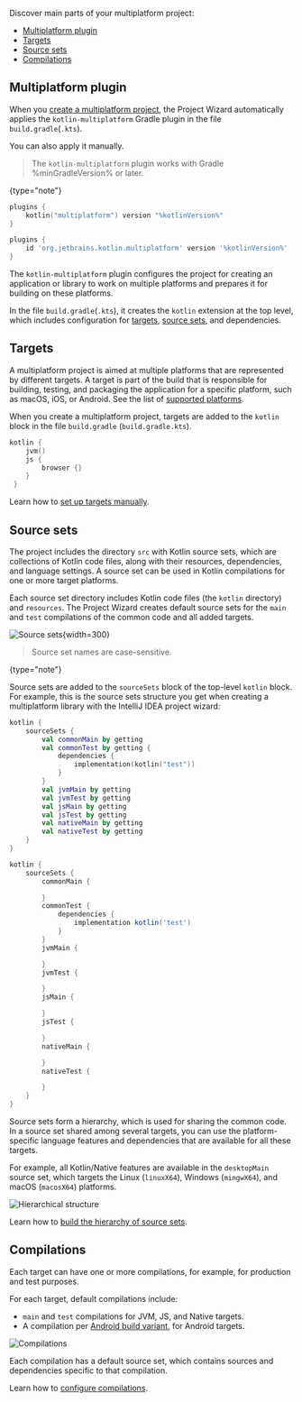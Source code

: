 [//]: # (title: Understand Multiplatform project structure)

Discover main parts of your multiplatform project:

* [Multiplatform plugin](#multiplatform-plugin)
* [Targets](#targets)
* [Source sets](#source-sets)
* [Compilations](#compilations)

## Multiplatform plugin

When you [create a multiplatform project](multiplatform-library.md), the Project Wizard automatically applies the `kotlin-multiplatform` Gradle 
plugin in the file `build.gradle`(`.kts`).

You can also apply it manually.

>The `kotlin-multiplatform` plugin works with Gradle %minGradleVersion% or later. 
>
{type="note"}

<tabs group="build-script">
<tab title="Kotlin" group-key="kotlin">

```kotlin
plugins {
    kotlin("multiplatform") version "%kotlinVersion%"
}
```

</tab>
<tab title="Groovy" group-key="groovy">

```groovy
plugins {
    id 'org.jetbrains.kotlin.multiplatform' version '%kotlinVersion%'
}
```

</tab>
</tabs>

The `kotlin-multiplatform` plugin configures the project for creating an application or library to work on multiple platforms 
and prepares it for building on these platforms. 

In the file `build.gradle`(`.kts`), it creates the `kotlin` extension at the top level, which includes 
configuration for [targets](#targets), [source sets](#source-sets), and dependencies.

## Targets

A multiplatform project is aimed at multiple platforms that are represented by different targets. A target is part of the 
build that is responsible for building, testing, and packaging the application for a specific platform, such as macOS, 
iOS, or Android. See the list of [supported platforms](multiplatform-dsl-reference.md#targets).

When you create a multiplatform project, targets are added to the `kotlin` block in the file `build.gradle` (`build.gradle.kts`).

```kotlin
kotlin {
    jvm()    
    js {
        browser {}
    }
 }
```

Learn how to [set up targets manually](multiplatform-set-up-targets.md).

## Source sets

The project includes the directory `src` with Kotlin source sets, which are collections of Kotlin code files, along with 
their resources, dependencies, and language settings. A source set can be used in Kotlin compilations for one or more 
target platforms. 

Each source set directory includes Kotlin code files (the `kotlin` directory) and `resources`. The Project Wizard creates 
default source sets for the `main` and `test` compilations of the common code and all added targets. 

![Source sets](source-sets.png){width=300}

> Source set names are case-sensitive.
>
{type="note"}

Source sets are added to the `sourceSets` block of the top-level `kotlin` block. For example, this is the source sets
structure you get when creating a multiplatform library with the IntelliJ IDEA project wizard:

<tabs group="build-script">
<tab title="Kotlin" group-key="kotlin">

```kotlin
kotlin {
    sourceSets {
        val commonMain by getting
        val commonTest by getting {
            dependencies {
                implementation(kotlin("test"))
            }
        }
        val jvmMain by getting
        val jvmTest by getting
        val jsMain by getting
        val jsTest by getting
        val nativeMain by getting
        val nativeTest by getting
    }
}
```

</tab>
<tab title="Groovy" group-key="groovy">

```groovy
kotlin {
    sourceSets {
        commonMain {

        }
        commonTest {
            dependencies {
                implementation kotlin('test')
            }
        }
        jvmMain {

        }
        jvmTest {

        }
        jsMain {

        }
        jsTest {

        }
        nativeMain {

        }
        nativeTest {

        }
    }
}
```

</tab>
</tabs>

Source sets form a hierarchy, which is used for sharing the common code. In a source set shared among several targets, 
you can use the platform-specific language features and dependencies that are available for all these targets.

For example, all Kotlin/Native features are available in the `desktopMain` source set, which targets the Linux (`linuxX64`), 
Windows (`mingwX64`), and macOS (`macosX64`) platforms.

![Hierarchical structure](manual-hierarchical-structure.png)

Learn how to [build the hierarchy of source sets](multiplatform-share-on-platforms.md#share-code-on-similar-platforms). 

## Compilations

Each target can have one or more compilations, for example, for production and test purposes.

For each target, default compilations include:

*   `main` and `test` compilations for JVM, JS, and Native targets.
*   A compilation per [Android build variant](https://developer.android.com/studio/build/build-variants), for Android targets.

![Compilations](compilations.png)

Each compilation has a default source set, which contains sources and dependencies specific to that compilation.

Learn how to [configure compilations](multiplatform-configure-compilations.md). 